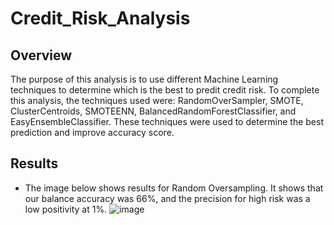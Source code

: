 # Credit_Risk_Analysis
## Overview 
The purpose of this analysis is to use different Machine Learning techniques to determine which is the best to predit credit risk. To complete this analysis, the techniques used were:  RandomOverSampler, SMOTE, ClusterCentroids, SMOTEENN, BalancedRandomForestClassifier, and EasyEnsembleClassifier. These techniques were used to determine the best prediction and improve accuracy score.
## Results
  - The image below shows results for Random Oversampling. It shows that our balance accuracy was 66%, and the precision for high risk was a low positivity at 1%.
  ![image](https://user-images.githubusercontent.com/100812515/177025743-8b1a9f6b-95b3-4f21-a37a-4ed08b0392d8.png)

